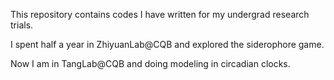 This repository contains codes I have written for my undergrad research trials.

I spent half a year in ZhiyuanLab@CQB and explored the siderophore game.

Now I am in TangLab@CQB and doing modeling in circadian clocks.
